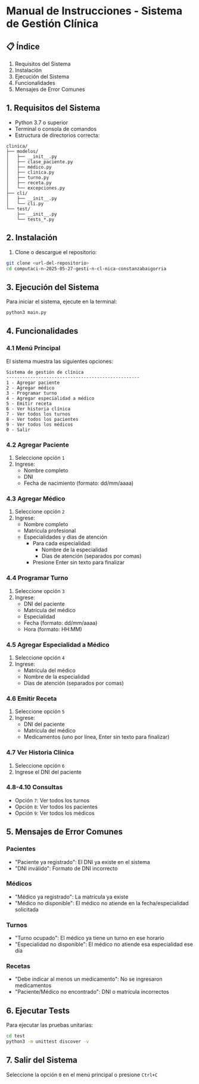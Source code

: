 # Manual de Instrucciones - Sistema de Gestión Clínica

## 📋 Índice
1. Requisitos del Sistema
2. Instalación
3. Ejecución del Sistema
4. Funcionalidades
5. Mensajes de Error Comunes

## 1. Requisitos del Sistema
- Python 3.7 o superior
- Terminal o consola de comandos
- Estructura de directorios correcta:
```
clinica/
├── modelos/
│   ├── __init__.py
│   ├── clase_paciente.py
│   ├── médico.py
│   ├── clinica.py
│   ├── turno.py
│   ├── receta.py
│   └── excepciones.py
├── cli/
│   ├── __init__.py
│   └── cli.py
└── test/
    ├── __init__.py
    └── tests_*.py
```

## 2. Instalación
1. Clone o descargue el repositorio:
```bash
git clone <url-del-repositorio>
cd computaci-n-2025-05-27-gesti-n-cl-nica-constanzabaigorria
```

## 3. Ejecución del Sistema
Para iniciar el sistema, ejecute en la terminal:
```bash
python3 main.py
```

## 4. Funcionalidades

### 4.1 Menú Principal
El sistema muestra las siguientes opciones:
```
Sistema de gestión de clínica
--------------------------------------------------
1 - Agregar paciente
2 - Agregar médico
3 - Programar turno
4 - Agregar especialidad a médico
5 - Emitir receta
6 - Ver historia clínica
7 - Ver todos los turnos
8 - Ver todos los pacientes
9 - Ver todos los médicos
0 - Salir
```

### 4.2 Agregar Paciente
1. Seleccione opción `1`
2. Ingrese:
   - Nombre completo
   - DNI
   - Fecha de nacimiento (formato: dd/mm/aaaa)

### 4.3 Agregar Médico
1. Seleccione opción `2`
2. Ingrese:
   - Nombre completo
   - Matrícula profesional
   - Especialidades y días de atención
     - Para cada especialidad:
       - Nombre de la especialidad
       - Días de atención (separados por comas)
     - Presione Enter sin texto para finalizar

### 4.4 Programar Turno
1. Seleccione opción `3`
2. Ingrese:
   - DNI del paciente
   - Matrícula del médico
   - Especialidad
   - Fecha (formato: dd/mm/aaaa)
   - Hora (formato: HH:MM)

### 4.5 Agregar Especialidad a Médico
1. Seleccione opción `4`
2. Ingrese:
   - Matrícula del médico
   - Nombre de la especialidad
   - Días de atención (separados por comas)

### 4.6 Emitir Receta
1. Seleccione opción `5`
2. Ingrese:
   - DNI del paciente
   - Matrícula del médico
   - Medicamentos (uno por línea, Enter sin texto para finalizar)

### 4.7 Ver Historia Clínica
1. Seleccione opción `6`
2. Ingrese el DNI del paciente

### 4.8-4.10 Consultas
- Opción `7`: Ver todos los turnos
- Opción `8`: Ver todos los pacientes
- Opción `9`: Ver todos los médicos

## 5. Mensajes de Error Comunes

### Pacientes
- "Paciente ya registrado": El DNI ya existe en el sistema
- "DNI inválido": Formato de DNI incorrecto

### Médicos
- "Médico ya registrado": La matrícula ya existe
- "Médico no disponible": El médico no atiende en la fecha/especialidad solicitada

### Turnos
- "Turno ocupado": El médico ya tiene un turno en ese horario
- "Especialidad no disponible": El médico no atiende esa especialidad ese día

### Recetas
- "Debe indicar al menos un medicamento": No se ingresaron medicamentos
- "Paciente/Médico no encontrado": DNI o matrícula incorrectos

## 6. Ejecutar Tests
Para ejecutar las pruebas unitarias:
```bash
cd test
python3 -m unittest discover -v
```

## 7. Salir del Sistema
Seleccione la opción `0` en el menú principal o presione `Ctrl+C`